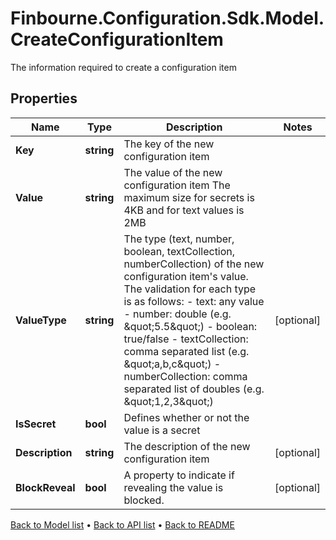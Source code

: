 # Finbourne.Configuration.Sdk.Model.CreateConfigurationItem
The information required to create a configuration item

## Properties

Name | Type | Description | Notes
------------ | ------------- | ------------- | -------------
**Key** | **string** | The key of the new configuration item | 
**Value** | **string** | The value of the new configuration item                The maximum size for secrets is 4KB and for text values is 2MB | 
**ValueType** | **string** | The type (text, number, boolean, textCollection, numberCollection) of the new configuration item&#39;s value.  The validation for each type is as follows:  - text: any value  - number: double (e.g. \&quot;5.5\&quot;)  - boolean: true/false  - textCollection: comma separated list (e.g. \&quot;a,b,c\&quot;)  - numberCollection: comma separated list of doubles (e.g. \&quot;1,2,3\&quot;) | [optional] 
**IsSecret** | **bool** | Defines whether or not the value is a secret | 
**Description** | **string** | The description of the new configuration item | [optional] 
**BlockReveal** | **bool** | A property to indicate if revealing the value is blocked. | [optional] 

[Back to Model list](../README.md#documentation-for-models) &#8226; [Back to API list](../README.md#documentation-for-api-endpoints) &#8226; [Back to README](../README.md)

